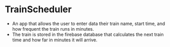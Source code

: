 # TrainScheduler

- An app that allows the user to enter data their train name, start time, and how frequent the train runs in minutes. 
- The train is stored in the firebase database that calculates the next train time and how far in minutes it will arrive.